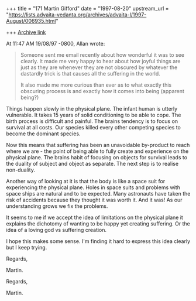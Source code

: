 +++
title = "171 Martin Gifford"
date = "1997-08-20"
upstream_url = "https://lists.advaita-vedanta.org/archives/advaita-l/1997-August/006935.html"

+++
[Archive link](https://lists.advaita-vedanta.org/archives/advaita-l/1997-August/006935.html)

At 11:47 AM 19/08/97 -0800, Allan wrote:

>Someone sent me email recently about how wonderful it was to see
>clearly. It made me very happy to hear about how joyful things are
>just as they are whenever they are not obscured by whatever
>the dastardly trick is that causes all the suffering in the world.
>
>It also made me more curious than ever as to what exactly this obscuring
>process is and exactly how it comes into being (apparent being?)

Things happen slowly in the physical plane. The infant human is utterly
vulnerable. It takes 15 years of solid conditioning to be able to cope. The
birth process is difficult and painful. The brains tendency is to focus on
survival at all costs. Our species killed every other competing species to
become the dominant species.

Now this means that suffering has been an unavoidable by-product to reach
where we are - the point of being able to fully create and experience on the
physical plane. The brains habit of focusing on objects for survival leads
to the duality of subject and object as separate. The next step is to
realise non-duality.

Another way of looking at it is that the body is like a space suit for
experiencing the physical plane. Holes in space suits and problems with
space ships are natural and to be expected. Many astronauts have taken the
risk of accidents because they thought it was worth it. And it was! As our
understanding grows we fix the problems.

It seems to me if we accept the idea of limitations on the physical plane it
explains the dichotomy of wanting to be happy yet creating suffering. Or the
idea of a loving god vs suffering creation.

I hope this makes some sense. I'm finding it hard to express this idea
clearly but I keep trying.

Regards,

Martin.

Regards,

Martin.

